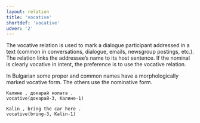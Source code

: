 ```yaml
---
layout: relation
title: 'vocative'
shortdef: 'vocative'
udver: '2'
---
```


The vocative relation is used to mark a dialogue participant addressed in a text (common in conversations, dialogue, emails, newsgroup postings, etc.). The relation links the addressee’s name to its host sentence. If the nominal is clearly vocative in intent, the preference is to use the vocative relation. 

In Bulgarian some proper and common names have a morphologically marked vocative form. The others use the nominative form.

~~~ sdparse
Калине , докарай колата .
vocative(докарай-3, Калине-1)
~~~

~~~ sdparse
Kalin , bring the car here .
vocative(bring-3, Kalin-1)
~~~
<!-- Interlanguage links updated Út zář 29 20:43:28 CEST 2020 -->
